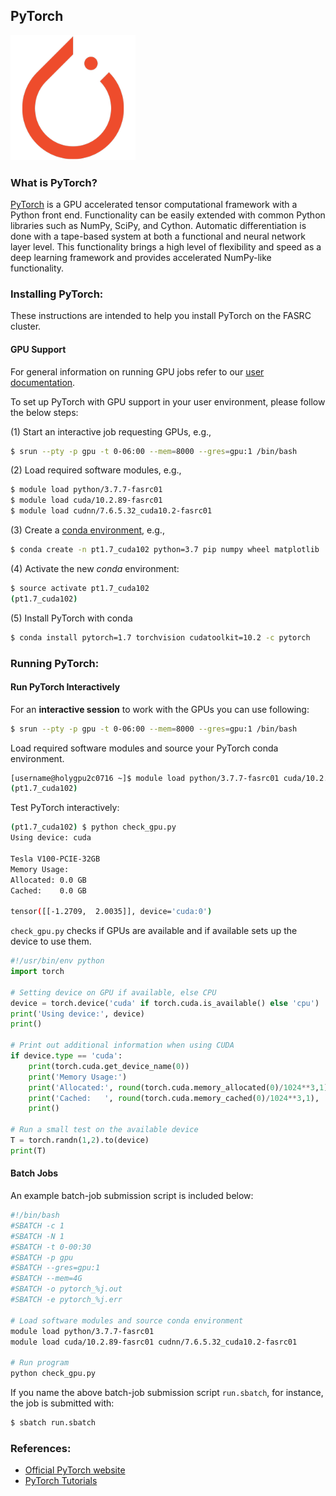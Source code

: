 ## PyTorch

<img src="Images/pytorch-logo.png" alt="PyTorch-logo" width="200"/>

### What is PyTorch?

[PyTorch](https://pytorch.org) is a GPU accelerated tensor computational framework with a Python front end. Functionality can be easily extended with common Python libraries such as NumPy, SciPy, and Cython. Automatic differentiation is done with a tape-based system at both a functional and neural network layer level. This functionality brings a high level of flexibility and speed as a deep learning framework and provides accelerated NumPy-like functionality.

### Installing PyTorch:

These instructions are intended to help you install PyTorch on the FASRC cluster.

#### GPU Support

For general information on running GPU jobs refer to our [user documentation](https://www.rc.fas.harvard.edu/resources/documentation/gpgpu-computing-on-the-cluster).

To set up PyTorch with GPU support in your user environment, please follow the below steps:

(1) Start an interactive job requesting GPUs, e.g.,

```bash
$ srun --pty -p gpu -t 0-06:00 --mem=8000 --gres=gpu:1 /bin/bash
```

(2) Load required software modules, e.g.,

```bash
$ module load python/3.7.7-fasrc01
$ module load cuda/10.2.89-fasrc01
$ module load cudnn/7.6.5.32_cuda10.2-fasrc01
```

(3) Create a [conda environment](https://conda.io/projects/conda/en/latest/index.html), e.g.,

```bash
$ conda create -n pt1.7_cuda102 python=3.7 pip numpy wheel matplotlib
```

(4) Activate the new *conda* environment:

```bash
$ source activate pt1.7_cuda102
(pt1.7_cuda102)
```

(5) Install PyTorch with conda

```bash
$ conda install pytorch=1.7 torchvision cudatoolkit=10.2 -c pytorch
```

### Running PyTorch:

#### Run PyTorch Interactively

For an **interactive session** to work with the GPUs you can use following:

```bash
$ srun --pty -p gpu -t 0-06:00 --mem=8000 --gres=gpu:1 /bin/bash
```

Load required software modules and source your PyTorch conda environment.

```bash
[username@holygpu2c0716 ~]$ module load python/3.7.7-fasrc01 cuda/10.2.89-fasrc01 cudnn/7.6.5.32_cuda10.2-fasrc01 && source activate pt1.7_cuda102
(pt1.7_cuda102)
```

Test PyTorch interactively:

```bash
(pt1.7_cuda102) $ python check_gpu.py 
Using device: cuda

Tesla V100-PCIE-32GB
Memory Usage:
Allocated: 0.0 GB
Cached:    0.0 GB

tensor([[-1.2709,  2.0035]], device='cuda:0')
```

<code>check_gpu.py</code> checks if GPUs are available and if available sets up the device to use them.

```python
#!/usr/bin/env python
import torch

# Setting device on GPU if available, else CPU
device = torch.device('cuda' if torch.cuda.is_available() else 'cpu')
print('Using device:', device)
print()

# Print out additional information when using CUDA
if device.type == 'cuda':
    print(torch.cuda.get_device_name(0))
    print('Memory Usage:')
    print('Allocated:', round(torch.cuda.memory_allocated(0)/1024**3,1), 'GB')
    print('Cached:   ', round(torch.cuda.memory_cached(0)/1024**3,1), 'GB')
    print()

# Run a small test on the available device
T = torch.randn(1,2).to(device)
print(T)
```

#### Batch Jobs

An example batch-job submission script is included below:

```bash
#!/bin/bash
#SBATCH -c 1
#SBATCH -N 1
#SBATCH -t 0-00:30
#SBATCH -p gpu
#SBATCH --gres=gpu:1
#SBATCH --mem=4G
#SBATCH -o pytorch_%j.out 
#SBATCH -e pytorch_%j.err 

# Load software modules and source conda environment
module load python/3.7.7-fasrc01
module load cuda/10.2.89-fasrc01 cudnn/7.6.5.32_cuda10.2-fasrc01

# Run program
python check_gpu.py 
```

If you name the above batch-job submission script <code>run.sbatch</code>, for instance, the job is submitted with:

```bash
$ sbatch run.sbatch
```

### References:

* [Official PyTorch website](https://pytorch.org)
* [PyTorch Tutorials](https://pytorch.org/tutorials/)
